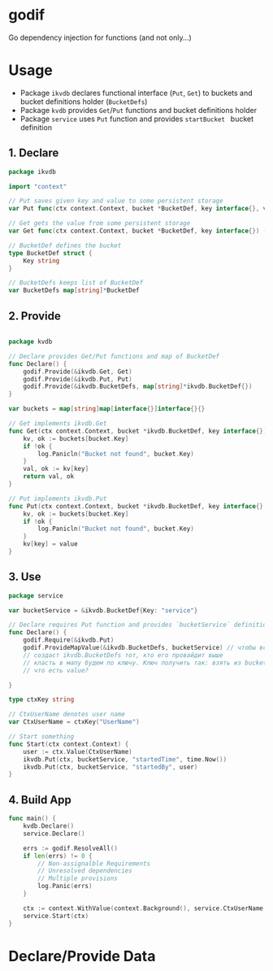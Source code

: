 # godif

Go dependency injection for functions (and not only...)

# Usage

- Package `ikvdb` declares functional interface (`Put`, `Get`) to buckets and bucket definitions holder (`BucketDefs`)
- Package `kvdb` provides `Get`/`Put` functions and bucket definitions holder
- Package `service` uses `Put` function and provides `startBucket ` bucket definition

## 1. Declare

```go
package ikvdb

import "context"

// Put saves given key and value to some persistent storage
var Put func(ctx context.Context, bucket *BucketDef, key interface{}, value interface{})

// Get gets the value from some persistent storage
var Get func(ctx context.Context, bucket *BucketDef, key interface{}) (value interface{}, ok bool)

// BucketDef defines the bucket
type BucketDef struct {
	Key string
}

// BucketDefs keeps list of BucketDef
var BucketDefs map[string]*BucketDef

```

## 2. Provide

```go

package kvdb

// Declare provides Get/Put functions and map of BucketDef
func Declare() {
	godif.Provide(&ikvdb.Get, Get)
	godif.Provide(&ikvdb.Put, Put)
	godif.Provide(&ikvdb.BucketDefs, map[string]*ikvdb.BucketDef{})
}

var buckets = map[string]map[interface{}]interface{}{}

// Get implements ikvdb.Get
func Get(ctx context.Context, bucket *ikvdb.BucketDef, key interface{}) (value interface{}, ok bool) {
	kv, ok := buckets[bucket.Key]
	if !ok {
		log.Panicln("Bucket not found", bucket.Key)
	}
	val, ok := kv[key]
	return val, ok
}

// Put implements ikvdb.Put
func Put(ctx context.Context, bucket *ikvdb.BucketDef, key interface{}, value interface{}) {
	kv, ok := buckets[bucket.Key]
	if !ok {
		log.Panicln("Bucket not found", bucket.Key)
	}
	kv[key] = value
}
```

## 3. Use

```go
package service

var bucketService = &ikvdb.BucketDef{Key: "service"}

// Declare requires Put function and provides `bucketService` definition
func Declare() {
	godif.Require(&ikvdb.Put)
	godif.ProvideMapValue(&ikvdb.BucketDefs, bucketService) // чтобы все произошло автоматически при резолве. Если после ResolveAll, то надо будет еще у всех остальных тоже применять
	// создаст ikvdb.BucketDefs тот, кто его провайдит выше
	// класть в мапу будем по ключу. Ключ получить так: взять из bucketService -> reflection -> to struct -> take value of "Key" field
	// что есть value?

}

type ctxKey string

// CtxUserName denotes user name
var CtxUserName = ctxKey("UserName")

// Start something
func Start(ctx context.Context) {
	user := ctx.Value(CtxUserName)
	ikvdb.Put(ctx, bucketService, "startedTime", time.Now())
	ikvdb.Put(ctx, bucketService, "startedBy", user)
}

```

## 4. Build App

```go
func main() {
	kvdb.Declare()
	service.Declare()

	errs := godif.ResolveAll()
	if len(errs) != 0 {
		// Non-assignalble Requirements
		// Unresolved dependencies
		// Multiple provisions
		log.Panic(errs)
	}

	ctx := context.WithValue(context.Background(), service.CtxUserName, "Peter")
	service.Start(ctx)
}
```

# Declare/Provide Data

